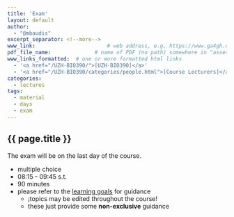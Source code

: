 ```yaml
---
title: 'Exam'
layout: default
author:
  - "@mbaudis"
excerpt_separator: <!--more-->
www_link: 						# web address, e.g. https://www.ga4gh.org; auto-linked
pdf_file_name: 				# name of PDF (no path) somewhere in "assets"; auto-linked
www_links_formatted:  # one or more formatted html links
  - '<a href="/UZH-BIO390/">[UZH-BIO390]</a>'
  - '<a href="/UZH-BIO390/categories/people.html">[Course Lecturers]</a>'
categories:
  - lectures
tags:
  - material
  - days
  - exam
---
```


## {{ page.title }}

The exam will be on the last day of the course.

<!--more-->

* multiple choice
* 08:15 - 09:45 s.t.
* 90 minutes
* please refer to the [learning goals](/UZH-BIO390/doc/learning-goals.html) for guidance
    - ¡topics may be edited throughout the course!
    - these just provide some __non-exclusive__ guidance

